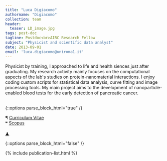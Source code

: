 ```yaml
---
title: "Luca Digiacomo"
authorname: "Digiacomo"
collection: team
header: 
  teaser: LD_image.jpg
tags: post-doc
tagline: Postdoc<br>AIRC Research Fellow
subject: "Physicist and scientific data analyst"
date: 2013-09-01
email: 'luca.digiacomo@uniroma1.it'
---
```


<!-- {::options parse_block_html="true" /} -->

<p align= "justify">

Physicist by training, I approached to life and health siences just after graduating. My research activity mainly focuses on the computational aspects of the lab's studies on protein-nanomaterial interactions. I enjoy coding custom scripts for statistical data analysis, curve fitting and image processing tools. 
My main project aims to the development of nanoparticle-enabled blood tests for the early detection of pancreatic cancer. <br><br>

<div class='boh'>

{::options parse_block_html="true" /}

&#182; [Curriculum Vitae](https://nanodeliverylab.github.io/files/CV_LD.pdf)<br>
&#10077; [Scopus](https://www.scopus.com/authid/detail.uri?authorId=56884553000)<br>
<br>
[&#x265F;](https://lichess.org/@/Ivanchliuk)
<br>
</div>

{::options parse_block_html="false" /}

{% include publication-list.html %}
